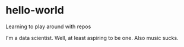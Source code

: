 # hello-world
Learning to play around with repos

I'm a data scientist.
Well, at least aspiring to be one.
Also music sucks.
